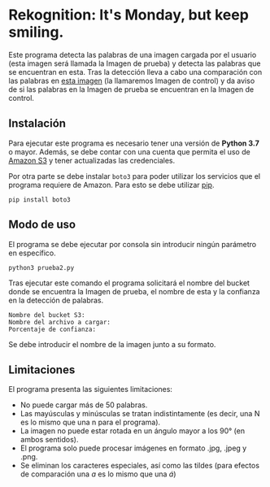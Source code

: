 # Rekognition: It's Monday, but keep smiling.

Este programa detecta las palabras de una imagen cargada por el usuario (esta imagen será llamada la Imagen de prueba) y detecta las palabras que se encuentran en esta. Tras la detección lleva a cabo una comparación con las palabras en [esta imagen](https://docs.aws.amazon.com/es_es/rekognition/latest/dg/images/text.png) (la llamaremos Imagen de control) y da aviso de si las palabras en la Imagen de prueba se encuentran en la Imagen de control.

## Instalación

Para ejecutar este programa es necesario tener una versión de **Python 3.7** o mayor. Además, se debe contar con una cuenta que permita el uso de [Amazon S3](https://aws.amazon.com/es/s3/) y tener actualizadas las credenciales.

Por otra parte se debe instalar `boto3` para poder utilizar los servicios que el programa requiere de Amazon. Para esto se debe utilizar [pip](https://pip.pypa.io/en/stable/).

`pip install boto3`

## Modo de uso

El programa se debe ejecutar por consola sin introducir ningún parámetro en específico.

`python3 prueba2.py`

Tras ejecutar este comando el programa solicitará el nombre del bucket donde se encuentra la Imagen de prueba, el nombre de esta y la confianza en la detección de palabras.

```
Nombre del bucket S3:
Nombre del archivo a cargar:
Porcentaje de confianza:
```

Se debe introducir el nombre de la imagen junto a su formato.

## Limitaciones

El programa presenta las siguientes limitaciones:

- No puede cargar más de 50 palabras.
- Las mayúsculas y minúsculas se tratan indistintamente (es decir, una N es lo mismo que una n para el programa).
- La imagen no puede estar rotada en un ángulo mayor a los 90° (en ambos sentidos).
- El programa solo puede procesar imágenes en formato .jpg, .jpeg y .png.
- Se eliminan los caracteres especiales, así como las tildes (para efectos de comparación una *a* es lo mismo que una *á*)
